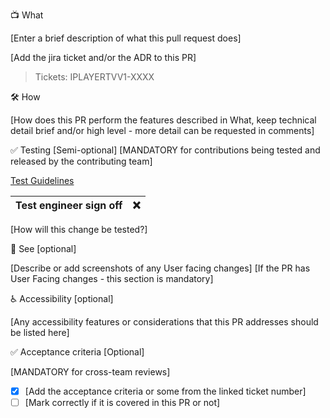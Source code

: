 📺 What

[Enter a brief description of what this pull request does]

[Add the jira ticket and/or the ADR to this PR]
> Tickets: IPLAYERTVV1-XXXX


🛠 How

[How does this PR perform the features described in What, keep technical detail brief and/or high level - more detail can be requested in comments]


✅ Testing [Semi-optional]
[MANDATORY for contributions being tested and released by the contributing team]

[Test Guidelines](https://github.com/bbc/bigscreen-player/wiki/Areas-Impacted)

| Test engineer sign off | :x: |
| ---- | ---- |

[How will this change be tested?]

👀  See [optional]

[Describe or add screenshots of any User facing changes]
[If the PR has User Facing changes - this section is mandatory]


♿  Accessibility [optional]

[Any accessibility features or considerations that this PR addresses should be listed here]


 ✅ Acceptance criteria [Optional]

[MANDATORY for cross-team reviews]
* [X] [Add the acceptance criteria or some from the linked ticket number]
* [ ] [Mark correctly if it is covered in this PR or not]